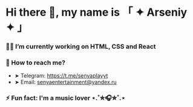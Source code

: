 # Hi there 👋, my name is 「 ✦ Arseniy ✦ 」

### 👨‍💻 I’m currently working on HTML, CSS and React
<!--
### 📙 I’m currently learning -->

### 📧 How to reach me?
- ➤ Telegram: https://t.me/senyaplayyt
- ➤ Email: senyaentertainment@yandex.ru

### ⚡ Fun fact: I'm a music lover ⋆.˚✮🎧✮˚.⋆

<!--
**senyagame/senyagame** is a ✨ _special_ ✨ repository because its `README.md` (this file) appears on your GitHub profile.

Here are some ideas to get you started:

- 🔭 I’m currently working on ...
- 🌱 I’m currently learning ...
- 👯 I’m looking to collaborate on ...
- 🤔 I’m looking for help with ...
- 💬 Ask me about ...
- 📫 How to reach me: ...
- 😄 Pronouns: ...
- ⚡ Fun fact: ...
-->
